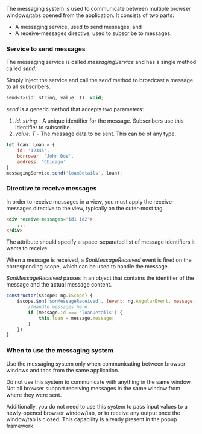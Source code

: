 The messaging system is used to communicate between multiple browser windows/tabs opened from the
application. It consists of two parts:

* A messaging service, used to send messages, and
* A receive-messages directive, used to subscribe to messages.

### Service to send messages
The messaging service is called _messagingService_ and has a single method called _send_.

Simply inject the service and call the _send_ method to broadcast a message to all subscribers.

````js
send<T>(id: string, value: T): void;
````

_send_ is a generic method that accepts two parameters:
1. _id: string_ - A unique identifier for the message. Subscribers use this identifier to subscribe.
1. _value: T_ - The message data to be sent. This can be of any type.

````js
let loan: Loan = {
    id: '12345',
    borrower: 'John Doe',
    address: 'Chicago'
}
messagingService.send('loanDetails', loan);
````

### Directive to receive messages
In order to receive messages in a view, you must apply the receive-messages directive to the view, typically on the outer-most tag.

````html
<div receive-messages="id1 id2">
    ...
</div>
````

The attribute should specify a space-separated list of message identifiers it wants to receive.

When a message is received, a _$onMessageReceived_ event is fired on the corresponding scope, which can be used to handle the message.

_$onMessageReceived_ passes in an object that contains the identifier of the message and the actual message content.

````js
constructor($scope: ng.IScope) {
    $scope.$on('$onMessageReceived', (event: ng.AngularEvent, message: shared.messaging.IMessage) => {
        //Handle messages here
        if (message.id === 'loanDetails') {
            this.loan = message.message;
        }
    });
}
````

### When to use the messaging system
Use the messaging system only when communicating between browser windows and tabs from the same application.

Do not use this system to communicate with anything in the same window. Not all browser support receiving messages in the same window from where they were sent.

Additionally, you do not need to use this system to pass input values to a newly-opened browser window/tab, or to receive any output once the window/tab is closed.
This capability is already present in the popup framework.
